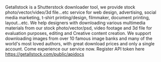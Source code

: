 Getallstock is a Shutterstock downloader tool, we provide stock photo/vector/video/3d file...etc service for web design, advertising, social media marketing, t-shirt printing/design, filmmaker, document printing, layout...etc. We help designers with downloading various multimedia materials from our stock photo/vector/psd, video footage and 3d file for evaluation purposes, editing and Creative content creation. We support downloading images from over 10 famous image banks and many of the world's most loved authors, with great download prices and only a single account. Come experience our service now.
Register API token here https://getallstock.com/public/apidocs
